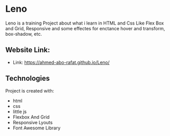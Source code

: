 # Leno
Leno is a training Project about what i learn in HTML and Css Like Flex Box and Grid, Responsive and some effectes for enctance hover and transform, box-shadow, etc.

## Website Link:  
   - Link: <https://ahmed-abo-rafat.github.io/Leno/>

## Technologies
Project is created with:
   - html
   - css
   - little js
   - Flexbox And Grid
   - Responsive Lyouts
   - Font Awesome Library
   

